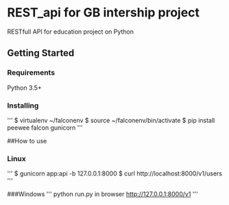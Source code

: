 # REST_api for GB intership project 

RESTfull API for education project on Python 

## Getting Started

### Requirements

Python 3.5+

### Installing
'''
$ virtualenv ~/falconenv
$ source ~/falconenv/bin/activate
$ pip install peewee falcon gunicorn
'''

##How to use
### Linux
'''
$ gunicorn app:api -b 127.0.0.1:8000
$ curl http://localhost:8000/v1/users
'''

###Windows
'''
python run.py
in browser http://127.0.0.1:8000/v1
'''
